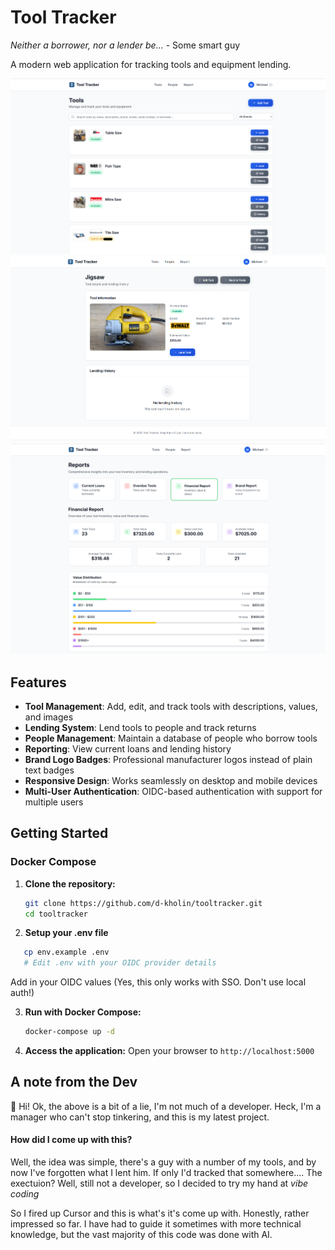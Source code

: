 # Tool Tracker

*Neither a borrower, nor a lender be...* - Some smart guy

A modern web application for tracking tools and equipment lending.

![Homepage Screenshot](pub/homepage.png)
![Tool Detail Screenshot](pub/tooldetail.png)
![Reports Screenshot](pub/reports.png)


## Features

- **Tool Management**: Add, edit, and track tools with descriptions, values, and images
- **Lending System**: Lend tools to people and track returns
- **People Management**: Maintain a database of people who borrow tools
- **Reporting**: View current loans and lending history
- **Brand Logo Badges**: Professional manufacturer logos instead of plain text badges
- **Responsive Design**: Works seamlessly on desktop and mobile devices
- **Multi-User Authentication**: OIDC-based authentication with support for multiple users

## Getting Started

### Docker Compose

1. **Clone the repository:**
   ```bash
   git clone https://github.com/d-kholin/tooltracker.git
   cd tooltracker
   ```
2. **Setup your .env file**
```bash
   cp env.example .env
   # Edit .env with your OIDC provider details
```

Add in your OIDC values (Yes, this only works with SSO. Don't use local auth!)

3. **Run with Docker Compose:**
   ```bash
   docker-compose up -d
   ```

4. **Access the application:**
   Open your browser to `http://localhost:5000`


## A note from the Dev
👋 Hi! Ok, the above is a bit of a lie, I'm not much of a developer. Heck, I'm a manager who can't stop tinkering, and this is my latest project. 

#### How did I come up with this? 
Well, the idea was simple, there's a guy with a number of my tools, and by now I've forgotten what I lent him. If only I'd tracked that somewhere....
The exectuion? Well, still not a developer, so I decided to try my hand at *vibe coding* 

So I fired up Cursor and this is what's it's come up with. Honestly, rather impressed so far. I have had to guide it sometimes with more technical knowledge, but the vast majority of this code was done with AI.